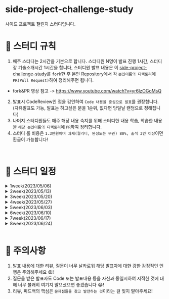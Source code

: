 # side-project-challenge-study
사이드 프로젝트 챌린지 스터디입니다.


# 📢 스터디 규칙
1. 매주 스터디는 2시간을 기본으로 합니다. 스터디원 N명이 발표 진행 1시간, 스터디장 기술소개시간 1시간을 합니다, 스터디원 발표 내용은 이 [side-project-challenge-study](https://github.com/mooh2jj/side-project-challenge-study)를 `fork`한 후 본인 Repository에서 각 `본인이름의 디렉토리`에 `PR(Pull Request)`하여 정리해주면 됩니다.
  * fork&PR 영상 참고 -> https://www.youtube.com/watch?v=yr6IzOGoMsQ

2. 발표시 CodeReview인 점을 감안하여 `Code 내용을 중심으로 발표`를 권장합니다. (자유발표도 가능, 발표는 하고싶은 분을 1순위, 없다면 당일날 랜덤으로 정해집니다)
3. 나머지 스터디원들도 매주 해당 내용 숙지를 위해 스터디한 내용 학습, 학습한 내용을 `해당 본인이름의 디렉토리`에 `PR`하여 정리합니다. 
4. 스터디 룸 비용은 `1.3만원이며 과제(퀄리티, 완성도는 무관) 80%, 출석 3번 이상`이면 환급이 가능합니다!


<br>

# 📅 스터디 일정

<details>
<summary>1week(2023/05/06)</summary>
<div markdown="1">

  * 자기소개 시간
  * 스터디 취지, 방향, 구성 방식 설명
  * 실습 - REST API 문자열 반환 테스트
  * 과제
  ```
  1) 해당 레포지토리 fork & PR 해보기
  
  2) Centos vs Ubuntu 차이 
  3) Shell script란?
  4) MySQL5.7 vs MySQL8.0 차이
  5) git-flow 란 무엇인지 정리
  6) git 대표적 명령어 정리
  7) MySQL에서 DB 테이블 설계시 중요 요소 각 정리
  ```
 * 환경셋팅 - [https://www.notion.so/bb4d80cb1a094696b8ff27f4cd52bb00](https://www.notion.so/bb4d80cb1a094696b8ff27f4cd52bb00)

 * 노션정리 - https://www.notion.so/1week-c05cb87044784e7a847c3680b568c99e

</div>
</details>

<details>
<summary>2week(2023/05/13)</summary>
<div markdown="1">

  * 1:1 개인 면담 - 스터디원 needs 체크
  * git 명령어 + mysql 정리 + linux 실습
  * 실습 - REST API 문자열 반환 get api -> gradle build -> jar (로컬) + aws ec2 서버 deploy
  * 과제
  ```
  1) 실습 rest api 프로젝트 git 연동 -> aws ec2 서버 deploy (jar 실행)
  2) shell script 로 aws ec2 서버 deploy (jar 실행) 자동배포 
  3) mysql 명령어 연습 - 프로그래머스 SQL 코딩테스트 기출문제 Lv1~Lv4 20문제 풀기 (join, groupBy는 꼭 연습!)
  4) 책 최소 3권 정하기 -> 다음 주 1권 채택 블로그 정리 발표 준비!
  ```

</div>
</details>

<details>
<summary>3week(2023/05/20)</summary>
<div markdown="1">

  * 책 - <객.사.오> 리뷰
  * 실습 - SOLID 원칙에 기반한 프로그래밍 리팩토링 - orderDish
  * 실습 - tag, board 사이에 중간매핑테이블을 활용하여 tag 리스트가 있는 board 상세 조회 api
  * 미션
  ```
  1) 책 블로그 발표 준비
  2) JPA Entity 연관관계 매핑 연습
  2) 실습한 프로젝트 내용에 exceptionHandler 로 exception 처리 적용
  ```

</div>
</details>

 <details>
<summary>4week(2023/05/27)</summary>
<div markdown="1">

  * 책 - <클린코드> 리뷰
  * exceptionHandler 로 exception 처리 적용 설명
  * 본격 사이드 프로젝트 진행 방식 및 구조 설명
  * 실습 - 사이드 프로젝트 레벨 테스트 - coupon 도메인 crud api 실습 + 리스트 조회 api 내 status 필터링 
  * 미션
  ```
  1) 팀원이 정해진 후 사이드 프로젝트 주제선정
  2) 실습 내용 , enum filter api + 페이징(paging) 적용해보기!
  3) 실습한 프로젝트 내용에 exceptionHandler 로 exception 처리 적용
  ```

</div>
</details>

<details>
<summary>5week(2023/06/03)</summary>
<div markdown="1">

  * 사이드 프로젝트 환경설정/컨벤션 그리고 추가 프로젝트 진단표 설명
  * 팀 내 MVP, ERD 리뷰
  * JPA 정리 (5가지로 정리) 
  * 미션
  ```
  1) MVP 다시 설정 > ERD 설계 (비-식별관계, JPA ddl-auto 없이 설정, 중간매핑테이블 직접 만들기 생각할 것!)
  2) Querydsl 2.6 이상 환결세팅 동적쿼리
  3) filter 조건에 따라 동적쿼리 & 조회 api 구현
     * url /api/coupon?page=1?&size=10?type=DISCOUNT?startAt=2020-08-10&endAt=2022-08-10 
     * startAt, endAt은 쿠폰 사용가능시작일, 사용가능마지막일임
  4) paging도 추가 -> paging info를 커스텀 Dto에 매핑해서 response 하기 
  ```

</div>
</details>
  
<details>
<summary>6week(2023/06/10)</summary>
<div markdown="1">

  * security + jwt 내용(5가지 포인트!) 기술발표
  * 카테고리 리스트 중간매핑 테이블를 통해 리스트 조회하기 실습 
  * 미션
  ```
  1) security config 설정(+jwt) 방식 각 개인 프로젝트에 적용하기
  2) 카테고리 실습 마저 하기
  3) JUnit 5 테스트코드 Service Test vs Entity Test 차이점 알아오 
  ```

</div>
</details>

<details>
<summary>7week(2023/06/17)</summary>
<div markdown="1">

  * 카테고리 리스트로 주테이블 검색 조회 + querydsl + 동적쿼리 활용
  * JUnit 5 테스트코드 Service Test vs Entity Test 차이점 코드로 확인
  * 미션
  ```
  1) 카테고리 Validation 실습 - 조회시, 카테고리 최소 3개인지 검증 
  2) 카테고리 삭제 -> status = 'REMOVE' 변경[PATCH] 
  3) 태그 삭제 -> 실제DB row 삭제[DELETE]
     * 둘의 삭제 차이, bridge(중간매핑테이블)의 삭제까지 하는 것은 태그만!
     * 태그는 casecade 옵션 속성을 사용하여 bridge의 해당 tagId를 가진 row 삭제하기
  4) 주테이블 등록시, 태그, 카테고리 4개까지 등록하기 (둘다 pk 값으로 등록)
     * validattion 추가 - 태그, 카테고리 둘다 이미 기존의 주테이블에 등록된 게 있다면 삭제가 안되게!

  5) Junit5 테스트코드로, 엔티티테스트로 태그, 카테고리 validation 테스트코드 작성하기
  ```

</div>
</details>

<details>
<summary>8week(2023/06/24)</summary>
<div markdown="1">

  * Map 활용하여, 브랜드별 주테이블 리스트 조회 /api/brand/{brandId}/board/list
  * Swagger v3 활용하여 api 문서 만들기
  * AWS S3 활용하여 이미지 업로드, 주테이블 등록시 MultipartFile 등록하기 실습
  * 미션
  ```
  1) 구현능력에 우선순위를 두고 지난 스터디 실습 과정 못한 부분 점검
  * JPA 연관관계 매핑, 1:N, N:N 관계시 조회와 등록 api
  * Spring SecurityConfig 내 Jwt 웹토큰 인증&인가 방식
  * Junit5 로 비즈니스 로직을 EntityTest로 검증
  ```

</div>
</details>

<br>

# 🎃 주의사항

1. 발표 내용에 대한 리뷰, 질문이 너무 날카로워 해당 발표자에 대한 강한 감정적인 언행은 주의해주세요 😫!
2. 질문을 받은 발표자도 Code 또는 발표내용 등을 자신과 동일시하여 지적한 것에 대해 너무 불쾌히 여기지 말으셨으면 좋겠습니다 😂!
3. 리뷰, 피드백의 핵심은 `문제점들을 찾고 발전하는 것`이라는 걸 잊지 말아주세요!
